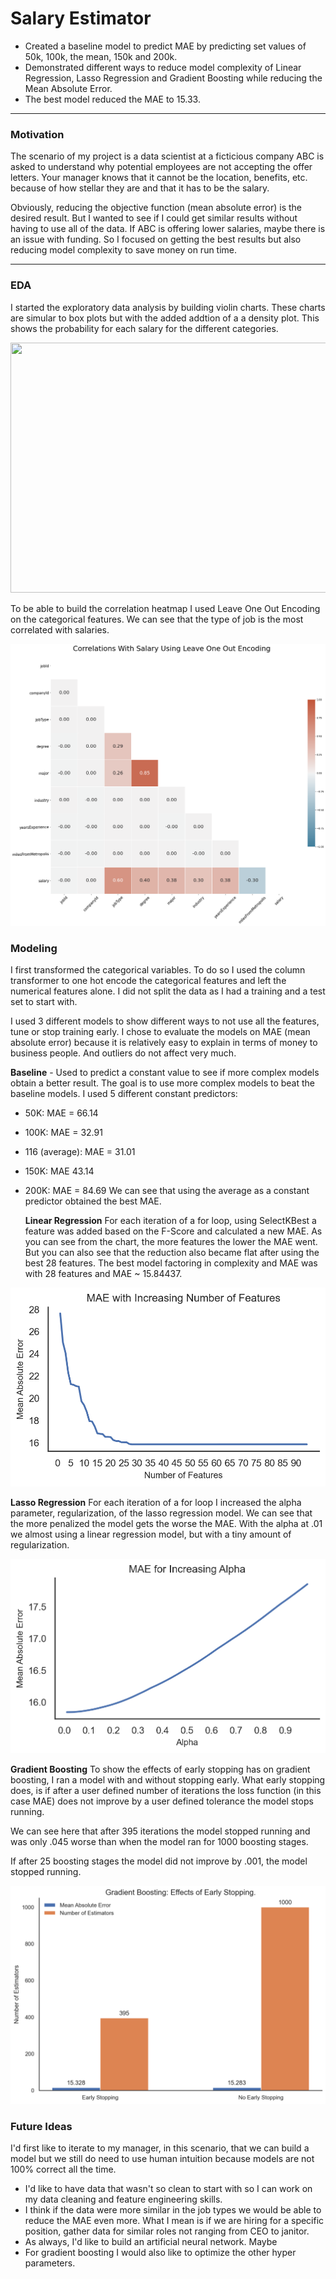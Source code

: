# Salary Estimator
- Created a baseline model to predict MAE by predicting set values of 50k, 100k, the mean, 150k and 200k. 
- Demonstrated different ways to reduce model complexity of Linear Regression, Lasso Regression and Gradient Boosting while reducing the Mean Absolute Error.
- The best model reduced the MAE to 15.33.
  
---
### Motivation
The scenario of my project is a data scientist at a  ficticious company ABC is asked to understand why potential employees are not accepting the offer letters. Your manager knows that it cannot be the location, benefits, etc. because of how stellar they are and that it has to be the salary. 

Obviously, reducing the objective function (mean absolute error) is the desired result. But I wanted to see if I could get similar results without having to use all of the data. If ABC is offering lower salaries, maybe there  is an issue with funding. So I focused on getting the best results but also reducing model complexity to save money on run time.

---
### EDA
I started the exploratory data analysis by building violin charts. These charts are simular to box plots but with the added addtion of a a density plot. This shows the probability for each salary for the different categories.

<img src="https://media.giphy.com/media/yDaNAFetCCDs4oYMe9/giphy.gif" width = "650" height = "400" />

To be able to build the correlation heatmap I used Leave One Out Encoding on the categorical features. We can see that the type of job is the most correlated with salaries.

![Screenshot](LeaveOneOutCorrelations.png)

### Modeling
I first transformed the categorical variables. To do so I used the column transformer to one hot encode the categorical features and left the numerical features alone. I did not split the data as I had a training and a test set to start with. 

I used 3 different models to show different ways to not use all the features, tune or stop training early. I chose to evaluate the models on MAE (mean absolute error) because it is relatively easy to explain in terms of money to business people. And outliers do not affect very much.

**Baseline** - Used to predict a constant value to see if more complex models obtain a better result. The goal is to use more complex models to beat the baseline models. I used 5 different constant predictors:
- 50K: MAE = 66.14
- 100K: MAE = 32.91
- 116 (average): MAE = 31.01
- 150K: MAE 43.14
- 200K: MAE = 84.69
We can see that using the average as a constant predictor obtained the best MAE.

  **Linear Regression** For each iteration of a for loop, using SelectKBest a feature was added based on the F-Score and calculated a new MAE. As you can see from the chart, the more features the lower the MAE went. But you can also see that the reduction also became flat after using the best 28 features. The best model factoring in complexity and MAE was with 28 features and MAE ~ 15.84437.

 ![Screenshot](LinearNumFeatures.png)
 
  **Lasso Regression** For each iteration of a for loop I increased the alpha parameter, regularization, of the lasso regression model. We can see that the more penalized the model gets the worse the MAE. With the alpha at .01 we almost using a linear regression model, but with a tiny amount of regularization.

  ![Screenshot](LassoMAE.png)

  **Gradient Boosting** To show the effects of early stopping has on gradient boosting, I ran a model with and without stopping early. What early stopping does, is if after a user defined number of iterations the loss function (in this case MAE) does not improve by a user defined tolerance the model stops running.

  We can see here that after 395 iterations the model stopped running and was only .045 worse than when the model ran for 1000 boosting stages.

  If after 25 boosting stages the model did not improve by .001, the model stopped running.
  
![Screenshot](EarlyStopping.png)

### Future Ideas
I'd first like to iterate to my manager, in this scenario, that we can build a model but we still do need to use human intuition because models are not 100% correct all the time.
  - I'd like to have data that wasn't so clean to start with so I can work on my data cleaning and feature engineering skills.
  - I think if the data were more similar in the job types we would be able to reduce the MAE even more. What I mean is if we are hiring for a specific position, gather data for similar roles not ranging from CEO to janitor.
  - As always, I'd like to build an artificial neural network. Maybe
  - For gradient boosting I would also like to optimize the other hyper parameters.
